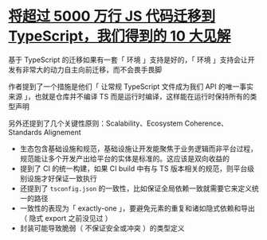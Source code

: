 # [将超过 5000 万行 JS 代码迁移到 TypeScript，我们得到的 10 大见解](https://mp.weixin.qq.com/s/iC-wI4mK48b0hq0HvGrZ8g)

基于 TypeScript 的迁移如果有一套「 环境 」支持是好的，「 环境 」支持会让开发有非常大的动力自主向前迁移，而不会畏手畏脚

作者提到了一个措施是他们「 让常规 TypeScript 文件成为我们 API 的唯一事实来源 」，也就是仓库并不编译 TS 而是运行时编译，这样能在运行时保持所有的类型声明

另外还提到了几个关键性原则：Scalability、Ecosystem Coherence、Standards Alignement

- 生态包含基础设施和规范，基础设施让开发能聚焦于业务逻辑而非平台过程，规范能让多个开发产出给平台的实体是标准的。这应该是双向收益的
- 提到了 CI 的统一构建，如果 CI build 中有与 TS 版本相关的规范，则平台级别设施才好保证一致执行
- 还提到了 `tsconfig.json` 的一致性，比如保证全局依赖一致就需要它来定义统一的路径
- 一致性的表现为「 exactly-one 」，要避免元素的重复和诸如隐式依赖和导出（ 隐式 export 之前没见过 ）
- 封装可能导致脆弱（ 不保证安全或冲突 ）的类型定义
